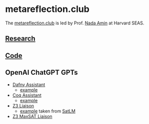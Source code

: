 # metareflection.club

The [metareflection.club](/) is led by Prof. [Nada Amin](https://namin.seas.harvrd.edu) at Harvard SEAS.

## [Research](research)

## [Code](code)

## OpenAI ChatGPT GPTs

- [Dafny Assistant](https://chat.openai.com/g/g-JAUZ1i49Q-dafny-assistant)
  - [example](https://chat.openai.com/share/2874c7fb-6b32-4124-b695-c49dac0cd2f6)
- [Coq Assistant](https://chat.openai.com/g/g-l1Yx0mmy3-coq-assistant)
  - [example](https://chat.openai.com/share/20001cb7-29fc-423a-b2c6-73dea825b062)
- [Z3 Liaison](https://chat.openai.com/g/g-qcpbgz77s-z3-liaison)
  - [example](https://chat.openai.com/share/a05100f6-c5ea-424a-9c61-26d289779ca4) taken from [SatLM](https://arxiv.org/abs/2305.09656)
- [Z3 MaxSAT Liaison](https://chat.openai.com/g/g-VhwH3lcNH-z3-maxsat-liasion)
